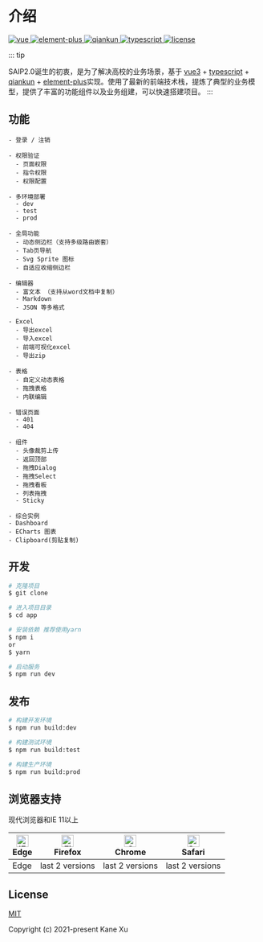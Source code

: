 # 介绍
<p align="left">
  <a href="https://github.com/vuejs/vue">
    <img src="https://img.shields.io/badge/vue-3.2.4-brightgreen.svg" alt="vue">
  </a>
  <a href="https://element-plus.gitee.io/zh-CN/">
    <img src="https://img.shields.io/badge/element--plus-1.2.0-blue.svg" alt="element-plus">
  </a>
  <a href="https://qiankun.umijs.org/zh/" rel="nofollow">
    <img src="https://img.shields.io/badge/qiankun-2.5.1-orange" alt="qiankun">
  </a>
  <a href="https://www.typescriptlang.org/" rel="nofollow">
    <img src="https://img.shields.io/badge/ts-4.5.4-blue" alt="typescript">
  </a>
  <a href="https://github.com/PanJiaChen/vue-element-admin/blob/master/LICENSE">
    <img src="https://img.shields.io/github/license/mashape/apistatus.svg" alt="license">
  </a>
</p>

::: tip 

SAIP2.0诞生的初衷，是为了解决高校的业务场景，基于 [vue3](https://v3.cn.vuejs.org/) + [typescript](https://www.typescriptlang.org/) + [qiankun](https://qiankun.umijs.org/) + [element-plus](https://element-plus.gitee.io/)实现。使用了最新的前端技术栈，提炼了典型的业务模型，提供了丰富的功能组件以及业务组建，可以快速搭建项目。
:::

## 功能

```
- 登录 / 注销

- 权限验证
  - 页面权限
  - 指令权限
  - 权限配置

- 多环境部署
  - dev
  - test
  - prod

- 全局功能
  - 动态侧边栏（支持多级路由嵌套）
  - Tab页导航
  - Svg Sprite 图标
  - 自适应收缩侧边栏

- 编辑器
  - 富文本 （支持从word文档中复制）
  - Markdown
  - JSON 等多格式

- Excel
  - 导出excel
  - 导入excel
  - 前端可视化excel
  - 导出zip

- 表格
  - 自定义动态表格
  - 拖拽表格
  - 内联编辑

- 错误页面
  - 401
  - 404

- 组件
  - 头像裁剪上传
  - 返回顶部
  - 拖拽Dialog
  - 拖拽Select
  - 拖拽看板
  - 列表拖拽
  - Sticky

- 综合实例
- Dashboard
- ECharts 图表
- Clipboard(剪贴复制)
```

## 开发

```bash
# 克隆项目
$ git clone

# 进入项目目录
$ cd app

# 安装依赖 推荐使用yarn
$ npm i
or
$ yarn

# 启动服务
$ npm run dev
```

## 发布

```bash
# 构建开发环境
$ npm run build:dev

# 构建测试环境
$ npm run build:test

# 构建生产环境
$ npm run build:prod
```
## 浏览器支持

现代浏览器和IE 11以上

| [<img src="https://raw.githubusercontent.com/alrra/browser-logos/master/src/edge/edge_48x48.png" alt="IE / Edge" width="24px" height="24px" />](https://godban.github.io/browsers-support-badges/)</br>Edge | [<img src="https://raw.githubusercontent.com/alrra/browser-logos/master/src/firefox/firefox_48x48.png" alt="Firefox" width="24px" height="24px" />](https://godban.github.io/browsers-support-badges/)</br>Firefox | [<img src="https://raw.githubusercontent.com/alrra/browser-logos/master/src/chrome/chrome_48x48.png" alt="Chrome" width="24px" height="24px" />](https://godban.github.io/browsers-support-badges/)</br>Chrome | [<img src="https://raw.githubusercontent.com/alrra/browser-logos/master/src/safari/safari_48x48.png" alt="Safari" width="24px" height="24px" />](https://godban.github.io/browsers-support-badges/)</br>Safari |
| --------- | --------- | --------- | --------- |
| Edge | last 2 versions | last 2 versions | last 2 versions |

## License

[MIT]()

Copyright (c) 2021-present Kane Xu